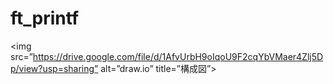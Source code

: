 # ft_printf  
<img src=”https://drive.google.com/file/d/1AfvUrbH9oIqoU9F2cqYbVMaer4Zlj5Dp/view?usp=sharing” alt=”draw.io” title=”構成図”>
